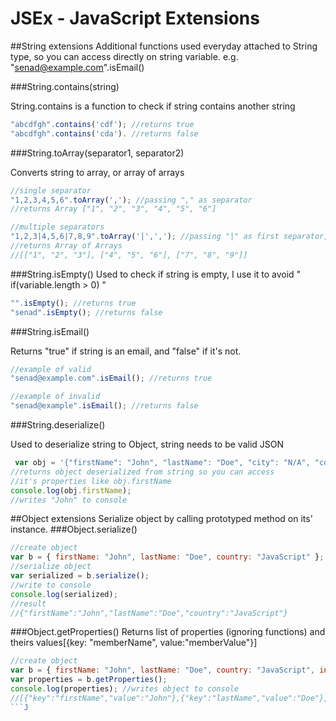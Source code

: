 # JSEx - JavaScript Extensions

##String extensions
Additional functions used everyday attached to String type, so you can access directly on string variable. e.g. "senad@example.com".isEmail()

###String.contains(string)

String.contains is a function to check if string contains another string
```JavaScript
"abcdfgh".contains('cdf'); //returns true
"abcdfgh".contains('cda'). //returns false
```
###String.toArray(separator1, separator2)

Converts string to array, or array of arrays

```Javascript
//single separator
"1,2,3,4,5,6".toArray(','); //passing "," as separator
//returns Array ["1", "2", "3", "4", "5", "6"]
```

```Javascript
//multiple separators
"1,2,3|4,5,6|7,8,9".toArray('|',','); //passing "|" as first separator, and "," as second
//returns Array of Arrays
//[["1", "2", "3"], ["4", "5", "6"], ["7", "8", "9"]]
```
###String.isEmpty()
Used to check if string is empty, I use it to avoid " if(variable.length > 0) "
```Javascript
"".isEmpty(); //returns true
"senad".isEmpty(); //returns false
```
###String.isEmail()

Returns "true" if string is an email, and "false" if it's not.

```Javascript
//example of valid
"senad@example.com".isEmail(); //returns true

//example of invalid
"senad@example".isEmail(); //returns false
```
###String.deserialize()

Used to deserialize string to Object, string needs to be valid JSON
```Javascript
 var obj = '{"firstName": "John", "lastName": "Doe", "city": "N/A", "country": "JS"}'.deserialize();
//returns object deserialized from string so you can access
//it's properties like obj.firstName
console.log(obj.firstName);
//writes "John" to console
```

##Object extensions
Serialize object by calling prototyped method on its' instance.
###Object.serialize()
```Javascript
//create object
var b = { firstName: "John", lastName: "Doe", country: "JavaScript" };
//serialize object 
var serialized = b.serialize();
//write to console
console.log(serialized);
//result
//{"firstName":"John","lastName":"Doe","country":"JavaScript"}
```
###Object.getProperties()
Returns list of properties (ignoring functions) and theirs values[{key: "memberName", value:"memberValue"}] 
```Javascript
//create object
var b = { firstName: "John", lastName: "Doe", country: "JavaScript", init: function(){ console.log('I\'m function!'); }};
var properties = b.getProperties();
console.log(properties); //writes object to console
//[{"key":"firstName","value":"John"},{"key":"lastName","value":"Doe"},{"key":"country","value":"JavaScript"}]
```J
